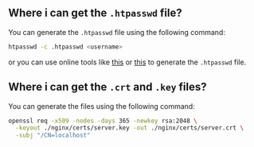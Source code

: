 ## Where i can get the `.htpasswd` file?

You can generate the `.htpasswd` file using the following command:

```sh
htpasswd -c .htpasswd <username>
```

or you can use online tools like [this](https://www.web2generators.com/apache-tools/htpasswd-generator) or [this](https://hostingcanada.org/htpasswd-generator/) to generate the `.htpasswd` file.

## Where i can get the `.crt` and `.key` files?

You can generate the files using the following command:

```sh
openssl req -x509 -nodes -days 365 -newkey rsa:2048 \
  -keyout ./nginx/certs/server.key -out ./nginx/certs/server.crt \
  -subj "/CN=localhost"
```
